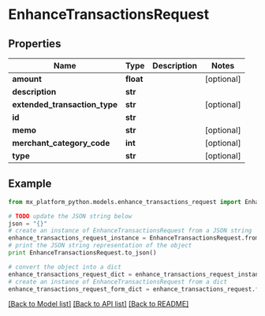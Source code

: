 # EnhanceTransactionsRequest


## Properties
Name | Type | Description | Notes
------------ | ------------- | ------------- | -------------
**amount** | **float** |  | [optional] 
**description** | **str** |  | 
**extended_transaction_type** | **str** |  | [optional] 
**id** | **str** |  | 
**memo** | **str** |  | [optional] 
**merchant_category_code** | **int** |  | [optional] 
**type** | **str** |  | [optional] 

## Example

```python
from mx_platform_python.models.enhance_transactions_request import EnhanceTransactionsRequest

# TODO update the JSON string below
json = "{}"
# create an instance of EnhanceTransactionsRequest from a JSON string
enhance_transactions_request_instance = EnhanceTransactionsRequest.from_json(json)
# print the JSON string representation of the object
print EnhanceTransactionsRequest.to_json()

# convert the object into a dict
enhance_transactions_request_dict = enhance_transactions_request_instance.to_dict()
# create an instance of EnhanceTransactionsRequest from a dict
enhance_transactions_request_form_dict = enhance_transactions_request.from_dict(enhance_transactions_request_dict)
```
[[Back to Model list]](../README.md#documentation-for-models) [[Back to API list]](../README.md#documentation-for-api-endpoints) [[Back to README]](../README.md)


